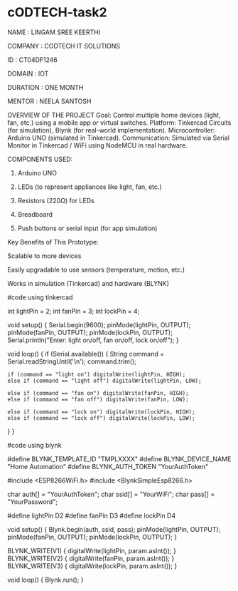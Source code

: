 # cODTECH-task2

NAME : LINGAM SREE KEERTHI


COMPANY : CODTECH IT SOLUTIONS


ID : CT04DF1246


DOMAIN : IOT


DURATION : ONE MONTH


MENTOR : NEELA SANTOSH


OVERVIEW OF THE PROJECT
Goal: Control multiple home devices (light, fan, etc.) using a mobile app or virtual switches.
Platform: Tinkercad Circuits (for simulation), Blynk (for real-world implementation).
Microcontroller: Arduino UNO (simulated in Tinkercad).
Communication: Simulated via Serial Monitor in Tinkercad / WiFi using NodeMCU in real hardware.


COMPONENTS USED:
1. Arduino UNO


2. LEDs (to represent appliances like light, fan, etc.)


3. Resistors (220Ω) for LEDs


4. Breadboard


5. Push buttons or serial input (for app simulation)

 
Key Benefits of This Prototype:

Scalable to more devices

Easily upgradable to use sensors (temperature, motion, etc.)

Works in simulation (Tinkercad) and hardware (BLYNK)



#code using tinkercad


int lightPin = 2;
int fanPin = 3;
int lockPin = 4;

void setup() {
  Serial.begin(9600);
  pinMode(lightPin, OUTPUT);
  pinMode(fanPin, OUTPUT);
  pinMode(lockPin, OUTPUT);
  Serial.println("Enter: light on/off, fan on/off, lock on/off");
}

void loop() {
  if (Serial.available()) {
    String command = Serial.readStringUntil('\n');
    command.trim();

    if (command == "light on") digitalWrite(lightPin, HIGH);
    else if (command == "light off") digitalWrite(lightPin, LOW);

    else if (command == "fan on") digitalWrite(fanPin, HIGH);
    else if (command == "fan off") digitalWrite(fanPin, LOW);

    else if (command == "lock on") digitalWrite(lockPin, HIGH);
    else if (command == "lock off") digitalWrite(lockPin, LOW);
  }
}


#code using blynk


#define BLYNK_TEMPLATE_ID "TMPLXXXX"
#define BLYNK_DEVICE_NAME "Home Automation"
#define BLYNK_AUTH_TOKEN "YourAuthToken"

#include <ESP8266WiFi.h>
#include <BlynkSimpleEsp8266.h>

char auth[] = "YourAuthToken";
char ssid[] = "YourWiFi";
char pass[] = "YourPassword";

#define lightPin D2
#define fanPin D3
#define lockPin D4

void setup() {
  Blynk.begin(auth, ssid, pass);
  pinMode(lightPin, OUTPUT);
  pinMode(fanPin, OUTPUT);
  pinMode(lockPin, OUTPUT);
}

BLYNK_WRITE(V1) { digitalWrite(lightPin, param.asInt()); }
BLYNK_WRITE(V2) { digitalWrite(fanPin, param.asInt()); }
BLYNK_WRITE(V3) { digitalWrite(lockPin, param.asInt()); }

void loop() {
  Blynk.run();
}
